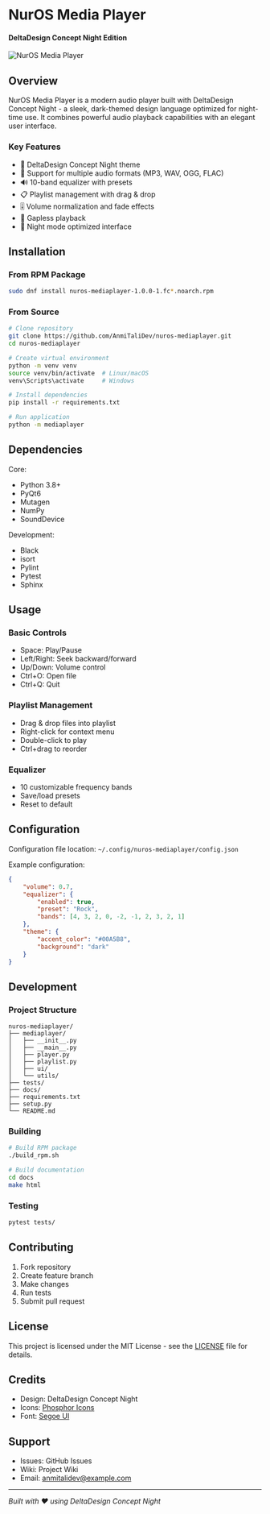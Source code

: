 # NurOS Media Player
#### DeltaDesign Concept Night Edition

![NurOS Media Player](docs/images/preview.png)

## Overview

NurOS Media Player is a modern audio player built with DeltaDesign Concept Night - a sleek, dark-themed design language optimized for night-time use. It combines powerful audio playback capabilities with an elegant user interface.

### Key Features

- 🎨 DeltaDesign Concept Night theme
- 🎵 Support for multiple audio formats (MP3, WAV, OGG, FLAC)  
- 🔊 10-band equalizer with presets
- 📋 Playlist management with drag & drop
- 🎚️ Volume normalization and fade effects
- 🔄 Gapless playback
- 🌙 Night mode optimized interface

## Installation

### From RPM Package
```bash
sudo dnf install nuros-mediaplayer-1.0.0-1.fc*.noarch.rpm
```

### From Source
```bash
# Clone repository
git clone https://github.com/AnmiTaliDev/nuros-mediaplayer.git
cd nuros-mediaplayer

# Create virtual environment
python -m venv venv
source venv/bin/activate  # Linux/macOS
venv\Scripts\activate     # Windows

# Install dependencies
pip install -r requirements.txt

# Run application
python -m mediaplayer
```

## Dependencies

Core:
- Python 3.8+
- PyQt6
- Mutagen
- NumPy
- SoundDevice

Development:
- Black
- isort
- Pylint
- Pytest
- Sphinx

## Usage

### Basic Controls
- Space: Play/Pause
- Left/Right: Seek backward/forward
- Up/Down: Volume control
- Ctrl+O: Open file
- Ctrl+Q: Quit

### Playlist Management
- Drag & drop files into playlist
- Right-click for context menu
- Double-click to play
- Ctrl+drag to reorder

### Equalizer
- 10 customizable frequency bands
- Save/load presets
- Reset to default

## Configuration

Configuration file location: `~/.config/nuros-mediaplayer/config.json`

Example configuration:
```json
{
    "volume": 0.7,
    "equalizer": {
        "enabled": true,
        "preset": "Rock",
        "bands": [4, 3, 2, 0, -2, -1, 2, 3, 2, 1]
    },
    "theme": {
        "accent_color": "#00A5B8",
        "background": "dark"
    }
}
```

## Development

### Project Structure
```
nuros-mediaplayer/
├── mediaplayer/
│   ├── __init__.py
│   ├── __main__.py
│   ├── player.py
│   ├── playlist.py
│   ├── ui/
│   └── utils/
├── tests/
├── docs/
├── requirements.txt
├── setup.py
└── README.md
```

### Building
```bash
# Build RPM package
./build_rpm.sh

# Build documentation
cd docs
make html
```

### Testing
```bash
pytest tests/
```

## Contributing

1. Fork repository
2. Create feature branch
3. Make changes
4. Run tests
5. Submit pull request

## License

This project is licensed under the MIT License - see the [LICENSE](LICENSE) file for details.

## Credits

- Design: DeltaDesign Concept Night
- Icons: [Phosphor Icons](https://phosphoricons.com)
- Font: [Segoe UI](https://docs.microsoft.com/en-us/typography/font-list/segoe-ui)

## Support

- Issues: GitHub Issues
- Wiki: Project Wiki
- Email: anmitalidev@example.com

---
*Built with ❤️ using DeltaDesign Concept Night*